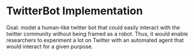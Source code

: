 # TwitterBot Implementation
Goal: model a human-like twitter bot that could easily interact with the twitter community without being framed as a robot. Thus, it would enable researchers to experiment a lot on Twitter with an automated agent that would interact for a given purpose.
